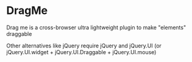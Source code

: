 DragMe
======

Drag me is a cross-browser ultra lightweight plugin to make "elements" draggable

Other alternatives like jQuery require jQuery and jQuery.UI (or jQuery.UI.widget + jQuery.UI.Draggable + jQuery.UI.mouse)
